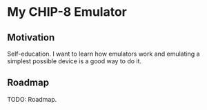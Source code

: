 # My CHIP-8 Emulator
## Motivation
Self-education. I want to learn how emulators work and emulating a simplest possible device is a good way to do it.
## Roadmap
TODO: Roadmap.
 